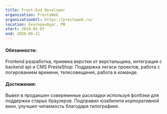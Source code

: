 ```yaml
---
title: Front-End Developer
organization: PrestaWeb 
organizationUrl: https://prestaweb.ru/
location: Екатеринбург, РФ
start: 2019-05-07
end: 2020-06-21
---
```


#### Обязанности:

Frontend разработка, приемка верстки от верстальщика, интеграция с backend api и CMS PrestaShop. Поддержка легаси проектов, работа с логированием времени, телесовещания, работа в команде.

#### Достижения:

Вывел в продакшен соверемнные раскладки используя фолбэки для поддержки старых браузеров. Подправил юзабилити корпоративной вики, улучшил читаемость благодаря типографике.
